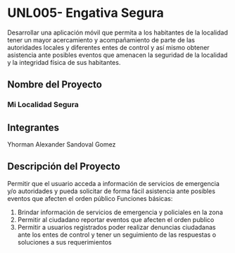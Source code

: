 <h1>UNL005- Engativa Segura</h1>

Desarrollar una aplicación móvil que permita a los habitantes de la localidad tener un mayor acercamiento y acompañamiento de parte de las autoridades locales y diferentes entes de control y así mismo obtener asistencia ante posibles eventos que amenacen la seguridad de la localidad y la integridad física de sus habitantes.

<h2>Nombre del Proyecto</h2>
<h3>Mi Localidad Segura</h3>

<h2>Integrantes</h2>                   
Yhorman Alexander Sandoval Gomez

<h2>Descripción del Proyecto</h2>

Permitir que el usuario acceda a información de servicios de emergencia y/o autoridades y pueda solicitar de forma fácil asistencia ante posibles eventos que afecten el orden público
Funciones básicas:

1.	Brindar información de servicios de emergencia y policiales en la zona
2.	Permitir al ciudadano reportar eventos que afecten el orden publico
3.	Permitir a usuarios registrados poder realizar denuncias ciudadanas ante los entes de control y tener un seguimiento de las respuestas o soluciones a sus requerimientos

